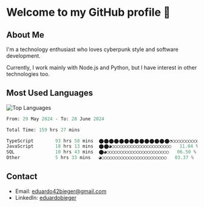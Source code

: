 # Welcome to my GitHub profile 👋

## About Me
I'm a technology enthusiast who loves cyberpunk style and software development.

Currently, I work mainly with Node.js and Python, but I have interest in other technologies too.

## Most Used Languages
![Top Languages](https://github-readme-stats.vercel.app/api/top-langs/?username=eduardobieger&layout=compact&theme=radical)

<!--START_SECTION:waka-->

```python
From: 29 May 2024 - To: 28 June 2024

Total Time: 159 hrs 27 mins

TypeScript        93 hrs 58 mins  ⬤⬤⬤⬤⬤⬤⬤⬤⬤⬤⬤⬤⬤⬤◔○○○○○○○○○○   56.94 %
JavaScript        18 hrs 13 mins  ⬤⬤◕○○○○○○○○○○○○○○○○○○○○○○   11.04 %
SQL               10 hrs 43 mins  ⬤◕○○○○○○○○○○○○○○○○○○○○○○○   06.50 %
Other             5 hrs 33 mins   ◕○○○○○○○○○○○○○○○○○○○○○○○○   03.37 %
```

<!--END_SECTION:waka-->

## Contact
- Email: eduardo42bieger@gmail.com 
- LinkedIn: [eduardobieger](https://www.linkedin.com/in/eduardo-bieger/)
